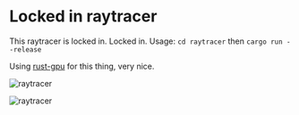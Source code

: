 # Locked in raytracer
This raytracer is locked in.
Locked in.
Usage: `cd raytracer` then `cargo run --release`

Using [rust-gpu](https://github.com/Rust-GPU/rust-gpu) for this thing, very nice.

![raytracer](/showcase.gif)

![raytracer](https://media1.tenor.com/m/RS4XxYhEi40AAAAd/geeked-geeked-vs-locked-in.gif)